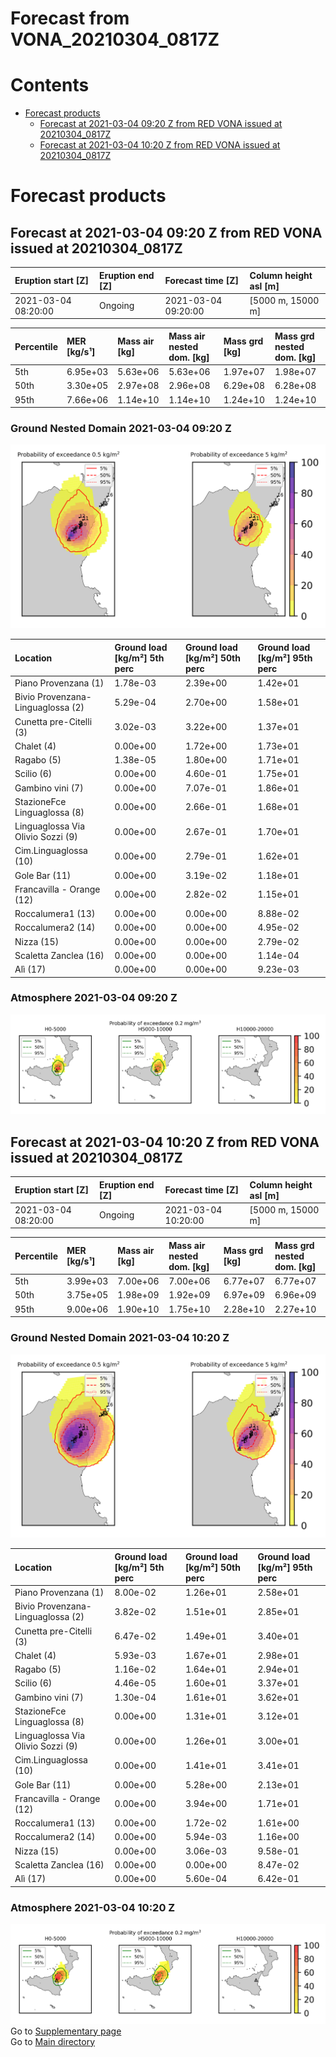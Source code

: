 
Forecast from VONA_20210304_0817Z
=================================

Contents
========

* [Forecast products](#forecast-products)
	* [Forecast at 2021-03-04 09:20 Z from RED VONA issued at 20210304_0817Z](#forecast-at-2021-03-04-0920-z-from-red-vona-issued-at-20210304_0817z)
	* [Forecast at 2021-03-04 10:20 Z from RED VONA issued at 20210304_0817Z](#forecast-at-2021-03-04-1020-z-from-red-vona-issued-at-20210304_0817z)

# Forecast products

## Forecast at 2021-03-04 09:20 Z from RED VONA issued at 20210304_0817Z
  

|Eruption start [Z]|Eruption end [Z]|Forecast time [Z]|Column height asl [m]|
| :--- | :--- | :--- | :--- |
|2021-03-04 08:20:00|Ongoing|2021-03-04 09:20:00|[5000 m, 15000 m]|
  
  

|Percentile|MER [kg/s¹]|Mass air [kg]|Mass air nested dom. [kg]|Mass grd [kg]|Mass grd nested dom. [kg]|
| :--- | :--- | :--- | :--- | :--- | :--- |
|5th|6.95e+03|5.63e+06|5.63e+06|1.97e+07|1.98e+07|
|50th|3.30e+05|2.97e+08|2.96e+08|6.29e+08|6.28e+08|
|95th|7.66e+06|1.14e+10|1.14e+10|1.24e+10|1.24e+10|
  

### Ground Nested Domain 2021-03-04 09:20 Z
  
![](./figures/probability_grd_2021_03_04_0920_grid_1_1.png)  
  
  
  
  
  
  
  
  
  
  
  
  
  
  
  
  

|Location|Ground load [kg/m²] 5th perc|Ground load [kg/m²] 50th perc|Ground load [kg/m²] 95th perc|
| :--- | :--- | :--- | :--- |
|Piano Provenzana (1)|1.78e-03|2.39e+00|1.42e+01|
|Bivio Provenzana-Linguaglossa (2)|5.29e-04|2.70e+00|1.58e+01|
|Cunetta pre-Citelli (3)|3.02e-03|3.22e+00|1.37e+01|
|Chalet (4)|0.00e+00|1.72e+00|1.73e+01|
|Ragabo (5)|1.38e-05|1.80e+00|1.71e+01|
|Scilio (6)|0.00e+00|4.60e-01|1.75e+01|
|Gambino vini (7)|0.00e+00|7.07e-01|1.86e+01|
|StazioneFce Linguaglossa (8)|0.00e+00|2.66e-01|1.68e+01|
|Linguaglossa Via Olivio Sozzi (9)|0.00e+00|2.67e-01|1.70e+01|
|Cim.Linguaglossa (10)|0.00e+00|2.79e-01|1.62e+01|
|Gole Bar (11)|0.00e+00|3.19e-02|1.18e+01|
|Francavilla - Orange (12)|0.00e+00|2.82e-02|1.15e+01|
|Roccalumera1 (13)|0.00e+00|0.00e+00|8.88e-02|
|Roccalumera2 (14)|0.00e+00|0.00e+00|4.95e-02|
|Nizza (15)|0.00e+00|0.00e+00|2.79e-02|
|Scaletta Zanclea (16)|0.00e+00|0.00e+00|1.14e-04|
|Alì (17)|0.00e+00|0.00e+00|9.23e-03|
  

### Atmosphere 2021-03-04 09:20 Z
  
![](./figures/probability_air_2021_03_04_0920_grid_2_conclev_1_1.png)
## Forecast at 2021-03-04 10:20 Z from RED VONA issued at 20210304_0817Z
  

|Eruption start [Z]|Eruption end [Z]|Forecast time [Z]|Column height asl [m]|
| :--- | :--- | :--- | :--- |
|2021-03-04 08:20:00|Ongoing|2021-03-04 10:20:00|[5000 m, 15000 m]|
  
  

|Percentile|MER [kg/s¹]|Mass air [kg]|Mass air nested dom. [kg]|Mass grd [kg]|Mass grd nested dom. [kg]|
| :--- | :--- | :--- | :--- | :--- | :--- |
|5th|3.99e+03|7.00e+06|7.00e+06|6.77e+07|6.77e+07|
|50th|3.75e+05|1.98e+09|1.92e+09|6.97e+09|6.96e+09|
|95th|9.00e+06|1.90e+10|1.75e+10|2.28e+10|2.27e+10|
  

### Ground Nested Domain 2021-03-04 10:20 Z
  
![](./figures/probability_grd_2021_03_04_1020_grid_1_2.png)  
  
  
  
  
  
  
  
  
  
  
  
  
  
  
  
  

|Location|Ground load [kg/m²] 5th perc|Ground load [kg/m²] 50th perc|Ground load [kg/m²] 95th perc|
| :--- | :--- | :--- | :--- |
|Piano Provenzana (1)|8.00e-02|1.26e+01|2.58e+01|
|Bivio Provenzana-Linguaglossa (2)|3.82e-02|1.51e+01|2.85e+01|
|Cunetta pre-Citelli (3)|6.47e-02|1.49e+01|3.40e+01|
|Chalet (4)|5.93e-03|1.67e+01|2.98e+01|
|Ragabo (5)|1.16e-02|1.64e+01|2.94e+01|
|Scilio (6)|4.46e-05|1.60e+01|3.37e+01|
|Gambino vini (7)|1.30e-04|1.61e+01|3.62e+01|
|StazioneFce Linguaglossa (8)|0.00e+00|1.31e+01|3.12e+01|
|Linguaglossa Via Olivio Sozzi (9)|0.00e+00|1.26e+01|3.00e+01|
|Cim.Linguaglossa (10)|0.00e+00|1.41e+01|3.41e+01|
|Gole Bar (11)|0.00e+00|5.28e+00|2.13e+01|
|Francavilla - Orange (12)|0.00e+00|3.94e+00|1.71e+01|
|Roccalumera1 (13)|0.00e+00|1.72e-02|1.61e+00|
|Roccalumera2 (14)|0.00e+00|5.94e-03|1.16e+00|
|Nizza (15)|0.00e+00|3.06e-03|9.58e-01|
|Scaletta Zanclea (16)|0.00e+00|0.00e+00|8.47e-02|
|Alì (17)|0.00e+00|5.60e-04|6.42e-01|
  

### Atmosphere 2021-03-04 10:20 Z
  
![](./figures/probability_air_2021_03_04_1020_grid_2_conclev_1_2.png)  
Go to [Supplementary page](Supplementary_page.md)  
Go to [Main directory](https://github.com/federicapardini/Real_time_ash_forecast)